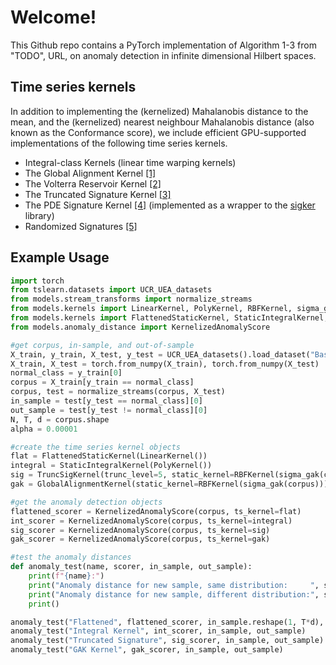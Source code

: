 # Welcome!

This Github repo contains a PyTorch implementation of Algorithm 1-3 from "TODO", URL, on anomaly detection in infinite dimensional Hilbert spaces.

## Time series kernels
In addition to implementing the (kernelized) Mahalanobis distance to the mean, and the (kernelized) nearest neighbour Mahalanobis distance (also known as the Conformance score), we include efficient GPU-supported implementations of the following time series kernels.

* Integral-class Kernels (linear time warping kernels)
* The Global Alignment Kernel [[1]](https://arxiv.org/abs/cs/0610033)
* The Volterra Reservoir Kernel [[2]](https://arxiv.org/abs/2212.14641)
* The Truncated Signature Kernel [[3]](https://jmlr.org/papers/v20/16-314.html)
* The PDE Signature Kernel [[4]](https://arxiv.org/abs/2006.14794) (implemented as a wrapper to the [sigker](https://github.com/crispitagorico/sigkernel) library)
* Randomized Signatures [[5]](https://arxiv.org/abs/2201.02441)

## Example Usage


```python
import torch
from tslearn.datasets import UCR_UEA_datasets
from models.stream_transforms import normalize_streams
from models.kernels import LinearKernel, PolyKernel, RBFKernel, sigma_gak
from models.kernels import FlattenedStaticKernel, StaticIntegralKernel, TruncSigKernel, GlobalAlignmentKernel
from models.anomaly_distance import KernelizedAnomalyScore

#get corpus, in-sample, and out-of-sample
X_train, y_train, X_test, y_test = UCR_UEA_datasets().load_dataset("BasicMotions")
X_train, X_test = torch.from_numpy(X_train), torch.from_numpy(X_test)
normal_class = y_train[0]
corpus = X_train[y_train == normal_class]
corpus, test = normalize_streams(corpus, X_test)
in_sample = test[y_test == normal_class][0]
out_sample = test[y_test != normal_class][0]
N, T, d = corpus.shape
alpha = 0.00001

#create the time series kernel objects
flat = FlattenedStaticKernel(LinearKernel())
integral = StaticIntegralKernel(PolyKernel())
sig = TruncSigKernel(trunc_level=5, static_kernel=RBFKernel(sigma_gak(corpus)))
gak = GlobalAlignmentKernel(static_kernel=RBFKernel(sigma_gak(corpus)))

#get the anomaly detection objects
flattened_scorer = KernelizedAnomalyScore(corpus, ts_kernel=flat)
int_scorer = KernelizedAnomalyScore(corpus, ts_kernel=integral)
sig_scorer = KernelizedAnomalyScore(corpus, ts_kernel=sig)
gak_scorer = KernelizedAnomalyScore(corpus, ts_kernel=gak)

#test the anomaly distances
def anomaly_test(name, scorer, in_sample, out_sample):
    print(f"{name}:")
    print("Anomaly distance for new sample, same distribution:     ", scorer(in_sample, alpha))
    print("Anomaly distance for new sample, different distribution:", scorer(out_sample, alpha))
    print()

anomaly_test("Flattened", flattened_scorer, in_sample.reshape(1, T*d), out_sample.reshape(1, T*d))
anomaly_test("Integral Kernel", int_scorer, in_sample, out_sample)
anomaly_test("Truncated Signature", sig_scorer, in_sample, out_sample)
anomaly_test("GAK Kernel", gak_scorer, in_sample, out_sample)
```
